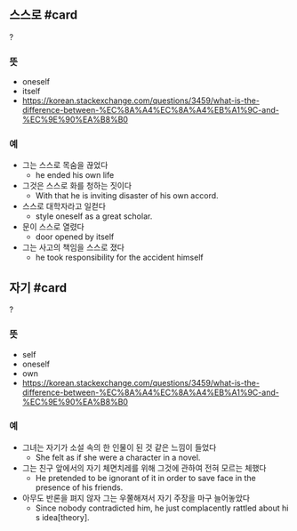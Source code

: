 ## 스스로 #card
?
### 뜻
- oneself
- itself
- https://korean.stackexchange.com/questions/3459/what-is-the-difference-between-%EC%8A%A4%EC%8A%A4%EB%A1%9C-and-%EC%9E%90%EA%B8%B0
### 예
- 그는 스스로 목숨을 끊었다
	- he ended his own life
- 그것은 스스로 화를 청하는 짓이다
	- With that he is inviting disaster of his own accord.
- 스스로 대학자라고 일컫다
	- style oneself as a great scholar.
- 문이 스스로 열렸다
	- door opened by itself
- 그는 사고의 책임을 스스로 졌다
	- he took responsibility for the accident himself
<!--SR:!2024-11-29,3,250-->

## 자기 #card
?
### 뜻
- self
- oneself
- own
- https://korean.stackexchange.com/questions/3459/what-is-the-difference-between-%EC%8A%A4%EC%8A%A4%EB%A1%9C-and-%EC%9E%90%EA%B8%B0
### 예
- 그녀는 자기가 소설 속의 한 인물이 된 것 같은 느낌이 들었다
	- She felt as if she were a character in a novel.
- 그는 친구 앞에서의 자기 체면치레를 위해 그것에 관하여 전혀 모르는 체했다
	- He pretended to be ignorant of it in order to save face in the presence of his friends.
- 아무도 반론을 펴지 않자 그는 우쭐해져서 자기 주장을 마구 늘어놓았다
	- Since nobody contradicted him, he just complacently rattled about his idea[theory].
